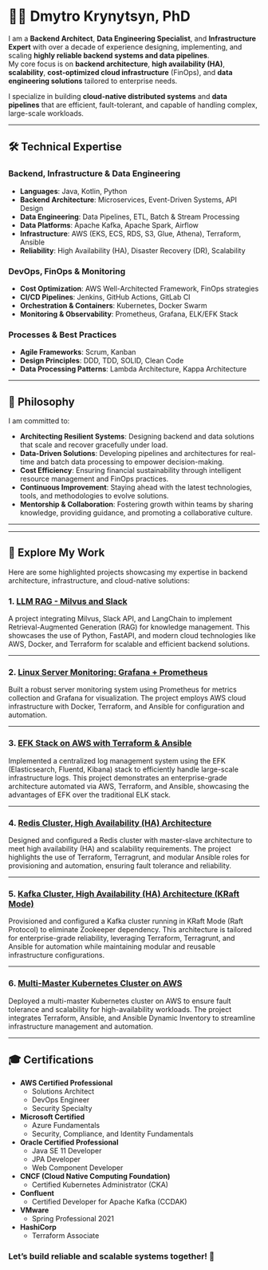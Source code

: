 # 👨‍💼 Dmytro Krynytsyn, PhD  

I am a **Backend Architect**, **Data Engineering Specialist**, and **Infrastructure Expert** with over a decade of experience designing, implementing, and scaling **highly reliable backend systems and data pipelines**.  
My core focus is on **backend architecture**, **high availability (HA)**, **scalability**, **cost-optimized cloud infrastructure** (FinOps), and **data engineering solutions** tailored to enterprise needs.  

I specialize in building **cloud-native distributed systems** and **data pipelines** that are efficient, fault-tolerant, and capable of handling complex, large-scale workloads.  

---

## 🛠️ Technical Expertise  

### **Backend, Infrastructure & Data Engineering**  
- **Languages**: Java, Kotlin, Python  
- **Backend Architecture**: Microservices, Event-Driven Systems, API Design  
- **Data Engineering**: Data Pipelines, ETL, Batch & Stream Processing  
- **Data Platforms**: Apache Kafka, Apache Spark, Airflow  
- **Infrastructure**: AWS (EKS, ECS, RDS, S3, Glue, Athena), Terraform, Ansible  
- **Reliability**: High Availability (HA), Disaster Recovery (DR), Scalability  

### **DevOps, FinOps & Monitoring**  
- **Cost Optimization**: AWS Well-Architected Framework, FinOps strategies  
- **CI/CD Pipelines**: Jenkins, GitHub Actions, GitLab CI  
- **Orchestration & Containers**: Kubernetes, Docker Swarm  
- **Monitoring & Observability**: Prometheus, Grafana, ELK/EFK Stack  

### **Processes & Best Practices**  
- **Agile Frameworks**: Scrum, Kanban  
- **Design Principles**: DDD, TDD, SOLID, Clean Code  
- **Data Processing Patterns**: Lambda Architecture, Kappa Architecture  

---

## 🌱 Philosophy  

I am committed to:  
- **Architecting Resilient Systems**: Designing backend and data solutions that scale and recover gracefully under load.  
- **Data-Driven Solutions**: Developing pipelines and architectures for real-time and batch data processing to empower decision-making.  
- **Cost Efficiency**: Ensuring financial sustainability through intelligent resource management and FinOps practices.  
- **Continuous Improvement**: Staying ahead with the latest technologies, tools, and methodologies to evolve solutions.  
- **Mentorship & Collaboration**: Fostering growth within teams by sharing knowledge, providing guidance, and promoting a collaborative culture.  

---

---

## 📂 Explore My Work  

Here are some highlighted projects showcasing my expertise in backend architecture, infrastructure, and cloud-native solutions:  

### 1. [**LLM RAG - Milvus and Slack**](https://github.com/DmytroKrynytsyn/rag1)  
A project integrating Milvus, Slack API, and LangChain to implement Retrieval-Augmented Generation (RAG) for knowledge management. This showcases the use of Python, FastAPI, and modern cloud technologies like AWS, Docker, and Terraform for scalable and efficient backend solutions.  

---

### 2. [**Linux Server Monitoring: Grafana + Prometheus**](https://github.com/DmytroKrynytsyn/metrics1)  
Built a robust server monitoring system using Prometheus for metrics collection and Grafana for visualization. The project employs AWS cloud infrastructure with Docker, Terraform, and Ansible for configuration and automation.  

---

### 3. [**EFK Stack on AWS with Terraform & Ansible**](https://github.com/DmytroKrynytsyn/logs1)  
Implemented a centralized log management system using the EFK (Elasticsearch, Fluentd, Kibana) stack to efficiently handle large-scale infrastructure logs. This project demonstrates an enterprise-grade architecture automated via AWS, Terraform, and Ansible, showcasing the advantages of EFK over the traditional ELK stack.  

---

### 4. [**Redis Cluster, High Availability (HA) Architecture**](https://github.com/DmytroKrynytsyn/redis_cluster)  
Designed and configured a Redis cluster with master-slave architecture to meet high availability (HA) and scalability requirements. The project highlights the use of Terraform, Terragrunt, and modular Ansible roles for provisioning and automation, ensuring fault tolerance and reliability.  

---

### 5. [**Kafka Cluster, High Availability (HA) Architecture (KRaft Mode)**](https://github.com/DmytroKrynytsyn/kafka_cluster)  
Provisioned and configured a Kafka cluster running in KRaft Mode (Raft Protocol) to eliminate Zookeeper dependency. This architecture is tailored for enterprise-grade reliability, leveraging Terraform, Terragrunt, and Ansible for automation while maintaining modular and reusable infrastructure configurations.  

---

### 6. [**Multi-Master Kubernetes Cluster on AWS**](https://github.com/DmytroKrynytsyn/devops/tree/master/kcluster)  
Deployed a multi-master Kubernetes cluster on AWS to ensure fault tolerance and scalability for high-availability workloads. The project integrates Terraform, Ansible, and Ansible Dynamic Inventory to streamline infrastructure management and automation.  

---

## 🎓 Certifications

- **AWS Certified Professional**  
  - Solutions Architect  
  - DevOps Engineer  
  - Security Specialty  
- **Microsoft Certified**  
  - Azure Fundamentals  
  - Security, Compliance, and Identity Fundamentals  
- **Oracle Certified Professional**  
  - Java SE 11 Developer  
  - JPA Developer  
  - Web Component Developer  
- **CNCF (Cloud Native Computing Foundation)**  
  - Certified Kubernetes Administrator (CKA)  
- **Confluent**  
  - Certified Developer for Apache Kafka (CCDAK)  
- **VMware**  
  - Spring Professional 2021  
- **HashiCorp**  
  - Terraform Associate  



### Let’s build reliable and scalable systems together! 🚀

